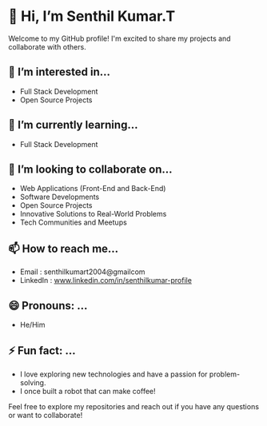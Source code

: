 # 👋 Hi, I’m Senthil Kumar.T

Welcome to my GitHub profile! I'm excited to share my projects and collaborate with others.

## 👀 I’m interested in...

- Full Stack Development
- Open Source Projects

## 🌱 I’m currently learning...

- Full Stack Development

## 💞️ I’m looking to collaborate on...

- Web Applications (Front-End and Back-End)
- Software Developments
- Open Source Projects
- Innovative Solutions to Real-World Problems
- Tech Communities and Meetups

## 📫 How to reach me...

- Email    : senthilkumart2004@gmailcom
- LinkedIn : www.linkedin.com/in/senthilkumar-profile


## 😄 Pronouns: ...
- He/Him

## ⚡ Fun fact: ...

- I love exploring new technologies and have a passion for problem-solving.
- I once built a robot that can make coffee!

Feel free to explore my repositories and reach out if you have any questions or want to collaborate!


<!---
senthil074/senthil074 is a ✨ special ✨ repository because its `README.md` (this file) appears on your GitHub profile.
You can click the Preview link to take a look at your changes.
--->
